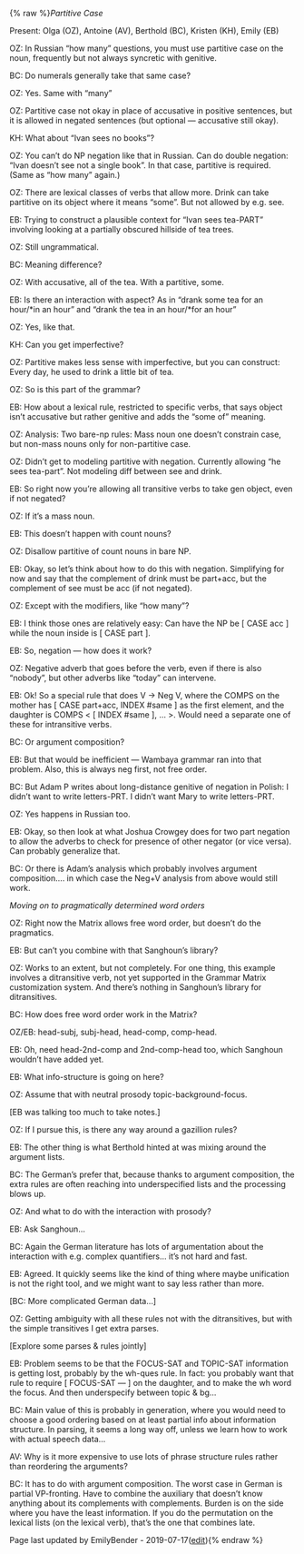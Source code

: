 {% raw %}*Partitive Case*

Present: Olga (OZ), Antoine (AV), Berthold (BC), Kristen (KH), Emily
(EB)

OZ: In Russian “how many” questions, you must use partitive case on the
noun, frequently but not always syncretic with genitive.

BC: Do numerals generally take that same case?

OZ: Yes. Same with “many”

OZ: Partitive case not okay in place of accusative in positive
sentences, but it is allowed in negated sentences (but optional —
accusative still okay).

KH: What about “Ivan sees no books”?

OZ: You can’t do NP negation like that in Russian. Can do double
negation: “Ivan doesn’t see not a single book”. In that case, partitive
is required. (Same as “how many” again.)

OZ: There are lexical classes of verbs that allow more. Drink can take
partitive on its object where it means “some”. But not allowed by e.g.
see.

EB: Trying to construct a plausible context for “Ivan sees tea-PART”
involving looking at a partially obscured hillside of tea trees.

OZ: Still ungrammatical.

BC: Meaning difference?

OZ: With accusative, all of the tea. With a partitive, some.

EB: Is there an interaction with aspect? As in “drank some tea for an
hour/\*in an hour” and “drank the tea in an hour/\*for an hour”

OZ: Yes, like that.

KH: Can you get imperfective?

OZ: Partitive makes less sense with imperfective, but you can construct:
Every day, he used to drink a little bit of tea.

OZ: So is this part of the grammar?

EB: How about a lexical rule, restricted to specific verbs, that says
object isn’t accusative but rather genitive and adds the “some of”
meaning.

OZ: Analysis: Two bare-np rules: Mass noun one doesn’t constrain case,
but non-mass nouns only for non-partitive case.

OZ: Didn’t get to modeling partitive with negation. Currently allowing
“he sees tea-part”. Not modeling diff between see and drink.

EB: So right now you’re allowing all transitive verbs to take gen
object, even if not negated?

OZ: If it’s a mass noun.

EB: This doesn’t happen with count nouns?

OZ: Disallow partitive of count nouns in bare NP.

EB: Okay, so let’s think about how to do this with negation. Simplifying
for now and say that the complement of drink must be part+acc, but the
complement of see must be acc (if not negated).

OZ: Except with the modifiers, like “how many”?

EB: I think those ones are relatively easy: Can have the NP be \[ CASE
acc \] while the noun inside is \[ CASE part \].

EB: So, negation — how does it work?

OZ: Negative adverb that goes before the verb, even if there is also
“nobody”, but other adverbs like “today” can intervene.

EB: Ok! So a special rule that does V -&gt; Neg V, where the COMPS on
the mother has \[ CASE part+acc, INDEX \#same \] as the first element,
and the daughter is COMPS &lt; \[ INDEX \#same \], … &gt;. Would need a
separate one of these for intransitive verbs.

BC: Or argument composition?

EB: But that would be inefficient — Wambaya grammar ran into that
problem. Also, this is always neg first, not free order.

BC: But Adam P writes about long-distance genitive of negation in
Polish: I didn’t want to write letters-PRT. I didn’t want Mary to write
letters-PRT.

OZ: Yes happens in Russian too.

EB: Okay, so then look at what Joshua Crowgey does for two part negation
to allow the adverbs to check for presence of other negator (or vice
versa). Can probably generalize that.

BC: Or there is Adam’s analysis which probably involves argument
composition…. in which case the Neg+V analysis from above would still
work.

*Moving on to pragmatically determined word orders*

OZ: Right now the Matrix allows free word order, but doesn’t do the
pragmatics.

EB: But can’t you combine with that Sanghoun’s library?

OZ: Works to an extent, but not completely. For one thing, this example
involves a ditransitive verb, not yet supported in the Grammar Matrix
customization system. And there’s nothing in Sanghoun’s library for
ditransitives.

BC: How does free word order work in the Matrix?

OZ/EB: head-subj, subj-head, head-comp, comp-head.

EB: Oh, need head-2nd-comp and 2nd-comp-head too, which Sanghoun
wouldn’t have added yet.

EB: What info-structure is going on here?

OZ: Assume that with neutral prosody topic-background-focus.

\[EB was talking too much to take notes.\]

OZ: If I pursue this, is there any way around a gazillion rules?

EB: The other thing is what Berthold hinted at was mixing around the
argument lists.

BC: The German’s prefer that, because thanks to argument composition,
the extra rules are often reaching into underspecified lists and the
processing blows up.

OZ: And what to do with the interaction with prosody?

EB: Ask Sanghoun…

BC: Again the German literature has lots of argumentation about the
interaction with e.g. complex quantifiers… it’s not hard and fast.

EB: Agreed. It quickly seems like the kind of thing where maybe
unification is not the right tool, and we might want to say less rather
than more.

\[BC: More complicated German data…\]

OZ: Getting ambiguity with all these rules not with the ditransitives,
but with the simple transitives I get extra parses.

\[Explore some parses & rules jointly\]

EB: Problem seems to be that the FOCUS-SAT and TOPIC-SAT information is
getting lost, probably by the wh-ques rule. In fact: you probably want
that rule to require \[ FOCUS-SAT — \] on the daughter, and to make the
wh word the focus. And then underspecify between topic & bg…

BC: Main value of this is probably in generation, where you would need
to choose a good ordering based on at least partial info about
information structure. In parsing, it seems a long way off, unless we
learn how to work with actual speech data…

AV: Why is it more expensive to use lots of phrase structure rules
rather than reordering the arguments?

BC: It has to do with argument composition. The worst case in German is
partial VP-fronting. Have to combine the auxiliary that doesn’t know
anything about its complements with complements. Burden is on the side
where you have the least information. If you do the permutation on the
lexical lists (on the lexical verb), that’s the one that combines late.

Page last updated by EmilyBender - 2019-07-17([edit](https://github.com/delph-in/docs/wiki/CambridgePartitiveCase/_edit)){% endraw %}